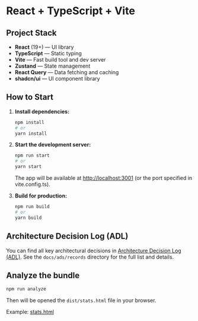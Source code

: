 # React + TypeScript + Vite

## Project Stack

- **React** (19+) — UI library
- **TypeScript** — Static typing
- **Vite** — Fast build tool and dev server
- **Zustand** — State management
- **React Query** — Data fetching and caching
- **shadcn/ui** — UI component library

## How to Start

1. **Install dependencies:**
   ```bash
   npm install
   # or
   yarn install
   ```

2. **Start the development server:**
   ```bash
   npm run start
   # or
   yarn start
   ```
   The app will be available at [http://localhost:3001](http://localhost:3001) (or the port specified in vite.config.ts).

3. **Build for production:**
   ```bash
   npm run build
   # or
   yarn build
   ```

## Architecture Decision Log (ADL)

You can find all key architectural decisions in [Architecture Decision Log (ADL)](docs/ads/log.md). See the `docs/ads/records` directory for the full list and details.

## Analyze the bundle

```bash
npm run analyze
```

Then will be opened the `dist/stats.html` file in your browser.

Example: [stats.html](./dist/stats.html)